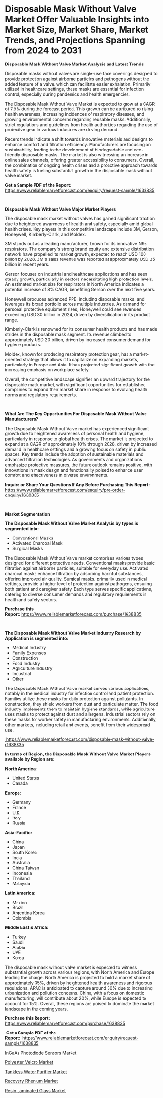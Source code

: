 <p><h1>Disposable Mask Without Valve Market Offer Valuable Insights into Market Size, Market Share, Market Trends, and Projections Spanning from 2024 to 2031</h1></p><p><strong>Disposable Mask Without Valve Market Analysis and Latest Trends</strong></p>
<p><p>Disposable masks without valves are single-use face coverings designed to provide protection against airborne particles and pathogens without the added feature of a valve, which can facilitate easier exhalation. Primarily utilized in healthcare settings, these masks are essential for infection control, especially during pandemics and health emergencies.</p><p>The Disposable Mask Without Valve Market is expected to grow at a CAGR of 7.9% during the forecast period. This growth can be attributed to rising health awareness, increasing incidences of respiratory diseases, and growing environmental concerns regarding reusable masks. Additionally, strict regulations and guidelines from health authorities regarding the use of protective gear in various industries are driving demand. </p><p>Recent trends indicate a shift towards innovative materials and designs to enhance comfort and filtration efficiency. Manufacturers are focusing on sustainability, leading to the development of biodegradable and eco-friendly disposable masks. The market is also witnessing an increase in online sales channels, offering greater accessibility to consumers. Overall, the combination of ongoing health crises and a proactive approach towards health safety is fueling substantial growth in the disposable mask without valve market.</p></p>
<p><strong>Get a Sample PDF of the Report:&nbsp;</strong> <a href="https://www.reliablemarketforecast.com/enquiry/request-sample/1638835?utm_campaign=1159&utm_medium=2&utm_source=Github&utm_content=ia&utm_term=25092024&utm_id=disposable-mask-without-valve">https://www.reliablemarketforecast.com/enquiry/request-sample/1638835</a></p>
<p>&nbsp;</p>
<p><strong>Disposable Mask Without Valve Major Market Players</strong></p>
<p><p>The disposable mask market without valves has gained significant traction due to heightened awareness of health and safety, especially amid global health crises. Key players in this competitive landscape include 3M, Gerson, Honeywell, Kimberly-Clark, and Moldex.</p><p>3M stands out as a leading manufacturer, known for its innovative N95 respirators. The company's strong brand equity and extensive distribution network have propelled its market growth, expected to reach USD 100 billion by 2028. 3M's sales revenue was reported at approximately USD 35 billion in recent years.</p><p>Gerson focuses on industrial and healthcare applications and has seen steady growth, particularly in sectors necessitating high protection levels. An estimated market size for respirators in North America indicates a potential increase of 8% CAGR, benefiting Gerson over the next five years.</p><p>Honeywell produces advanced PPE, including disposable masks, and leverages its broad portfolio across multiple industries. As demand for personal protective equipment rises, Honeywell could see revenues exceeding USD 30 billion in 2024, driven by diversification in its product range.</p><p>Kimberly-Clark is renowned for its consumer health products and has made strides in the disposable mask segment. Its revenue climbed to approximately USD 20 billion, driven by increased consumer demand for hygiene products.</p><p>Moldex, known for producing respiratory protection gear, has a market-oriented strategy that allows it to capitalize on expanding markets, particularly in Europe and Asia. It has projected significant growth with the increasing emphasis on workplace safety.</p><p>Overall, the competitive landscape signifies an upward trajectory for the disposable mask market, with significant opportunities for established companies to expand their market share in response to evolving health norms and regulatory requirements.</p></p>
<p>&nbsp;</p>
<p><strong>What Are The Key Opportunities For Disposable Mask Without Valve Manufacturers?</strong></p>
<p><p>The Disposable Mask Without Valve market has experienced significant growth due to heightened awareness of personal health and hygiene, particularly in response to global health crises. The market is projected to expand at a CAGR of approximately 10% through 2028, driven by increased demand in healthcare settings and a growing focus on safety in public spaces. Key trends include the adoption of sustainable materials and advanced filtration technologies. As governments and organizations emphasize protective measures, the future outlook remains positive, with innovations in mask design and functionality poised to enhance user comfort and effectiveness in diverse environments.</p></p>
<p><strong>Inquire or Share Your Questions If Any Before Purchasing This Report:</strong> <a href="https://www.reliablemarketforecast.com/enquiry/pre-order-enquiry/1638835?utm_campaign=1159&utm_medium=2&utm_source=Github&utm_content=ia&utm_term=25092024&utm_id=disposable-mask-without-valve">https://www.reliablemarketforecast.com/enquiry/pre-order-enquiry/1638835</a></p>
<p>&nbsp;</p>
<p><strong>Market Segmentation</strong></p>
<p><strong>The Disposable Mask Without Valve Market Analysis by types is segmented into:</strong></p>
<p><ul><li>Conventional Masks</li><li>Activated Charcoal Mask</li><li>Surgical Masks</li></ul></p>
<p><p>The Disposable Mask Without Valve market comprises various types designed for different protective needs. Conventional masks provide basic filtration against airborne particles, suitable for everyday use. Activated charcoal masks enhance filtration by adsorbing harmful substances, offering improved air quality. Surgical masks, primarily used in medical settings, provide a higher level of protection against pathogens, ensuring both patient and caregiver safety. Each type serves specific applications, catering to diverse consumer demands and regulatory requirements in health and safety sectors.</p></p>
<p><strong>Purchase this Report:&nbsp;</strong><a href="https://www.reliablemarketforecast.com/purchase/1638835?utm_campaign=1159&utm_medium=2&utm_source=Github&utm_content=ia&utm_term=25092024&utm_id=disposable-mask-without-valve">https://www.reliablemarketforecast.com/purchase/1638835</a></p>
<p>&nbsp;</p>
<p><strong>The Disposable Mask Without Valve Market Industry Research by Application is segmented into:</strong></p>
<p><ul><li>Medical Industry</li><li>Family Expenses</li><li>Construction</li><li>Food Industry</li><li>Agriculture Industry</li><li>Industrial</li><li>Other</li></ul></p>
<p><p>The Disposable Mask Without Valve market serves various applications, notably in the medical industry for infection control and patient protection. Families utilize these masks for daily protection against pollutants. In construction, they shield workers from dust and particulate matter. The food industry implements them to maintain hygiene standards, while agriculture uses masks to protect against dust and allergens. Industrial sectors rely on these masks for worker safety in manufacturing environments. Additionally, other markets, including retail and events, benefit from their widespread use.</p></p>
<p><a href="https://www.reliablemarketforecast.com/disposable-mask-without-valve-r1638835?utm_campaign=1159&utm_medium=2&utm_source=Github&utm_content=ia&utm_term=25092024&utm_id=disposable-mask-without-valve">&nbsp;https://www.reliablemarketforecast.com/disposable-mask-without-valve-r1638835</a></p>
<p><strong>In terms of Region, the Disposable Mask Without Valve Market Players available by Region are:</strong></p>
<p>
    <p> <strong> North America: </strong>
        <ul>
            <li>United States</li>
            <li>Canada</li>
        </ul>
        </p> 
    <p> <strong> Europe: </strong>
        <ul>
            <li>Germany</li>
            <li>France</li>
            <li>U.K.</li>
            <li>Italy</li>
            <li>Russia</li>
        </ul>
        </p> 
    <p> <strong> Asia-Pacific: </strong>
        <ul>
            <li>China</li>
            <li>Japan</li>
            <li>South Korea</li>
            <li>India</li>
            <li>Australia</li>
            <li>China Taiwan</li>
            <li>Indonesia</li>
            <li>Thailand</li>
            <li>Malaysia</li>
        </ul>
        </p> 
    <p> <strong> Latin America: </strong>
        <ul>
            <li>Mexico</li>
            <li>Brazil</li>
            <li>Argentina Korea</li>
            <li>Colombia</li>
        </ul>
        </p> 
    <p> <strong> Middle East & Africa: </strong>
        <ul>
            <li>Turkey</li>
            <li>Saudi</li>
            <li>Arabia</li>
            <li>UAE</li>
            <li>Korea</li>
        </ul>
    </p>
    </p>
<p><p>The disposable mask without valve market is expected to witness substantial growth across various regions, with North America and Europe leading the charge. North America is projected to hold a market share of approximately 35%, driven by heightened health awareness and rigorous regulations. APAC is anticipated to capture around 30% due to increasing urbanization and pollution concerns. China, with a focus on domestic manufacturing, will contribute about 20%, while Europe is expected to account for 15%. Overall, these regions are poised to dominate the market landscape in the coming years.</p></p>
<p><strong>Purchase this Report: </strong><a href="https://www.reliablemarketforecast.com/purchase/1638835?utm_campaign=1159&utm_medium=2&utm_source=Github&utm_content=ia&utm_term=25092024&utm_id=disposable-mask-without-valve">https://www.reliablemarketforecast.com/purchase/1638835</a></p>
<p>&nbsp;<strong>Get a Sample PDF of the Report:&nbsp;&nbsp;</strong><a href="https://www.reliablemarketforecast.com/enquiry/request-sample/1638835?utm_campaign=1159&utm_medium=2&utm_source=Github&utm_content=ia&utm_term=25092024&utm_id=disposable-mask-without-valve">https://www.reliablemarketforecast.com/enquiry/request-sample/1638835</a></p>
<p><strong></strong></p>
<p><p><a href="https://medium.com/@delbowl52/global-ingaas-photodiode-sensors-industry-research-report-competitive-landscape-market-size-139f4b762df9?utm_campaign=1159&utm_medium=2&utm_source=Github&utm_content=ia&utm_term=25092024&utm_id=disposable-mask-without-valve">InGaAs Photodiode Sensors Market</a></p><p><a href="https://issuu.com/reportprime-2/docs/polyester-velcro-market-size-2030.p_73a1c7dcec2bc5?utm_campaign=1159&utm_medium=2&utm_source=Github&utm_content=ia&utm_term=25092024&utm_id=disposable-mask-without-valve">Polyester Velcro Market</a></p><p><a href="https://issuu.com/reportprime-2/docs/tankless-water-purifier-market-size_4985286106ac16?utm_campaign=1159&utm_medium=2&utm_source=Github&utm_content=ia&utm_term=25092024&utm_id=disposable-mask-without-valve">Tankless Water Purifier Market</a></p><p><a href="https://github.com/ChiragRP21/Market-Research-Report-List-6/blob/main/recovery-rhenium-market.md?utm_campaign=1159&utm_medium=2&utm_source=Github&utm_content=ia&utm_term=25092024&utm_id=disposable-mask-without-valve">Recovery Rhenium Market</a></p><p><a href="https://www.linkedin.com/pulse/resin-laminated-glass-industry-forecast-market-shifts-strategic-bxjpc?utm_campaign=1159&utm_medium=2&utm_source=Github&utm_content=ia&utm_term=25092024&utm_id=disposable-mask-without-valve">Resin Laminated Glass Market</a></p></p>
